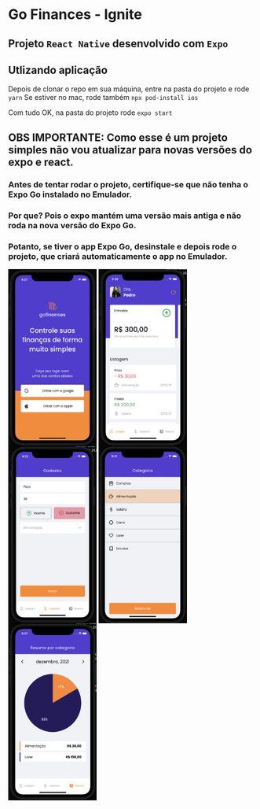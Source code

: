 # Go Finances - Ignite

## Projeto `React Native` desenvolvido com `Expo`

## Utlizando aplicação
Depois de clonar o repo em sua máquina, entre na pasta do projeto e rode `yarn`
Se estiver no mac, rode também `npx pod-install ios`

Com tudo OK, na pasta do projeto rode `expo start`

## OBS IMPORTANTE: Como esse é um projeto simples não vou atualizar para novas versões do expo e react.
### Antes de tentar rodar o projeto, certifique-se que não tenha o Expo Go instalado no Emulador.
### Por que? Pois o expo mantém uma versão mais antiga e não roda na nova versão do Expo Go.
### Potanto, se tiver o app Expo Go, desinstale e depois rode o projeto, que criará automaticamente o app no Emulador.

<div>
  <img align="center" alt="1" height="360em" width="180em" src="https://github.com/PedroSantosRocha/Go-Finances/blob/master/src/assets/screenshots/loginsocial.png">
  <img align="center" alt="1" height="360em" width="180em" src="https://github.com/PedroSantosRocha/Go-Finances/blob/master/src/assets/screenshots/home.png">
  <img align="center" alt="1" height="360em" width="180em" src="https://github.com/PedroSantosRocha/Go-Finances/blob/master/src/assets/screenshots/register.png">
  <img align="center" alt="1" height="360em" width="180em" src="https://github.com/PedroSantosRocha/Go-Finances/blob/master/src/assets/screenshots/category.png">
  <img align="center" alt="1" height="360em" width="180em" src="https://github.com/PedroSantosRocha/Go-Finances/blob/master/src/assets/screenshots/resume.png">
</div>
